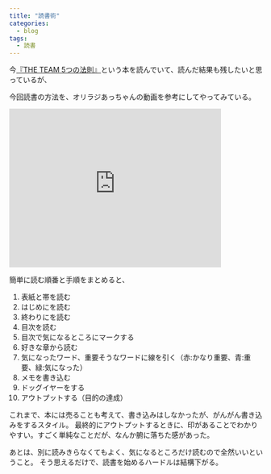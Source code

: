 ```yaml
---
title: "読書術"
categories:
  - blog
tags:
  - 読書
---
```


今[『THE TEAM 5つの法則』](https://www.amazon.co.jp/TEAM-5%E3%81%A4%E3%81%AE%E6%B3%95%E5%89%87-NewsPicks-Book/dp/4344034546)という本を読んでいて、読んだ結果も残したいと思っているが、

今回読書の方法を、オリラジあっちゃんの動画を参考にしてやってみている。

<iframe width="420" height="315" src="https://www.youtube.com/embed/qWiHBJaQbEw" frameborder="0" allowfullscreen></iframe>

簡単に読む順番と手順をまとめると、

1. 表紙と帯を読む
2. はじめにを読む
3. 終わりにを読む
4. 目次を読む
5. 目次で気になるところにマークする
6. 好きな章から読む
7. 気になったワード、重要そうなワードに線を引く（赤:かなり重要、青:重要、緑:気になった）
8. メモを書き込む
9. ドッグイヤーをする
10. アウトプットする（目的の達成）

これまで、本には売ることも考えて、書き込みはしなかったが、がんがん書き込みをするスタイル。
最終的にアウトプットするときに、印があることでわかりやすい。すごく単純なことだが、なんか腑に落ちた感があった。

あとは、別に読みきらなくてもよく、気になるところだけ読むので全然いいということ。
そう思えるだけで、読書を始めるハードルは結構下がる。
